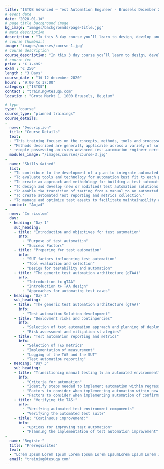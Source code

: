 ```yaml
---
title: "ISTQB Advanced – Test Automation Engineer - Brussels December 2020 very long title"
# event date
date: "2020-01-10"
# page title background image
bg_image: "images/backgrounds/page-title.jpg"
# meta description
description : "In this 3 day course you’ll learn to design, develop and maintain test automation solutions according to the international renowned ISTQB testing methodology."
# course thumbnail
image: "images/courses/course-1.jpg"
# course description
course_description: "In this 3 day course you’ll learn to design, develop and maintain test automation solutions according to the international renowned ISTQB testing methodology."
# course fee
price : "€ 1.495"
exam : "€ 250"
length : "3 Days"
course_date : "10-12 december 2020"
hours : "9:00 to 17:00"
category: ["ISTQB"]
contact : "training@tesuqa.com"
location : "Grote Markt 1, 1000 Brussels, Belgium"

# type
type: "course"
course_type: "planned trainings"
course_details:
- 
  name: "Description"
  title: "Course Details"
  text:
  - "This training focuses on the concepts, methods, tools and processes for automating dynamic functional tests and the relationship of those tests to test management, configuration management, defect management, software development processes and quality assurance."
  - "Methods described are generally applicable across a variety of software lifecycle approaches (agile, sequential, incremental, iterative), types of software systems (embedded, distributed, mobile) and test types (functional and non-functional testing)."
  - "People possessing an ISTQB Advanced Test Automation Engineer certificate may use the Certified Tester Advanced Level acronym: CTAL-TAE."
  modules_image: "/images/courses/course-3.jpg" 
- 
  name: "Skills Gained"
  list:
  - "To contribute to the development of a plan to integrate automated testing within the testing process."
  - "To evaluate tools and technology for automation best fit to each project and organization."
  - "To create an approach and methodology for building a test automation architecture (TAA)."
  - "To design and develop (new or modified) test automation solutions that meet the business needs."
  - "To enable the transition of testing from a manual to an automated approach."
  - "To create automated test reporting and metrics collection."
  - "To manage and optimize test assets to facilitate maintainability and address evolving (test) systems."
  content: "Amjad"
- 
  name: "Curriculum"
  day:
  - heading: "Day 1"
    sub_heading: 
    - title: "Introduction and objectives for test automation"
      info:
        - "Purpose of test automation"
        - "Success Factors"
    - title: "Preparing for test automation"
      info:
        - "SUT factors influencing test automation" 
        - "Tool evaluation and selection" 
        - "Design for testability and automation" 
    - title: "The generic test automation architecture (gTAA)"
      info:
        - "Introduction to gTAA" 
        - "Introduction to TAA design"
        - "Approaches for automating test cases"
  - heading: "Day 2"
    sub_heading: 
    - title: "The generic test automation architecture (gTAA)"
      info:
        - "Test Automation Solution development" 
    - title: "Deployment risks and contingencies"
      info:
        - "Selection of test automation approach and planning of deployment & rollout" 
        - "Risk assessment and mitigation strategies" 
    - title: "Test automation reporting and metrics"
      info:
        - "Selection of TAS metrics" 
        - "Implementation of measurement" 
        - "Logging of the TAS and the SUT" 
        - "Test automation reporting" 
  - heading: "Day 3"
    sub_heading: 
    - title: "Transitioning manual testing to an automated environment"
      info:
        - "Criteria for automation" 
        - "Identify steps needed to implement automation within regression testing" 
        - "Factors to consider when implementing automation within new feature testing" 
        - "Factors to consider when implementing automation of confirmation testing"
    - title: "Verifying the TAS:"
      info:
        - "Verifying automated test environment components" 
        - "Verifying the automated test suite" 
    - title: "Continuous improvement:"
      info:
        - "Options for improving test automation" 
        - "Planning the implementation of test automation improvement" 
-
  name: "Register"
  title: "Prerequisites" 
  text:   
  - "Lorem Ipsum Lorem Ipsum Lorem Ipsum Lorem IpsumLorem Ipsum Lorem Ipsum Lorem Ipsum Lorem IpsumLorem Ipsum Lorem Ipsum Lorem Ipsum Lorem IpsumLorem Ipsum Lorem"
  email: "training@tesuqa.com"
---
```

